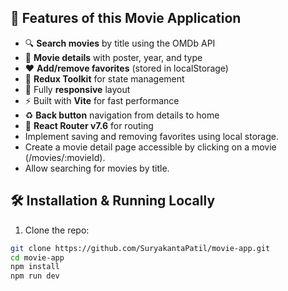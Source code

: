 ## 🚀 Features of this Movie Application

- 🔍 **Search movies** by title using the OMDb API
- 🎥 **Movie details** with poster, year, and type
- ❤️ **Add/remove favorites** (stored in localStorage)
- 🧠 **Redux Toolkit** for state management
- 📱 Fully **responsive** layout
- ⚡ Built with **Vite** for fast performance
- ♻️ **Back button** navigation from details to home
- 🔗 **React Router v7.6** for routing
-   Implement saving and removing favorites using local storage.
-   Create a movie detail page accessible by clicking on a movie (/movies/:movieId).
-   Allow searching for movies by title.



## 🛠️ Installation & Running Locally

1. Clone the repo:

```bash
git clone https://github.com/SuryakantaPatil/movie-app.git
cd movie-app
npm install
npm run dev
